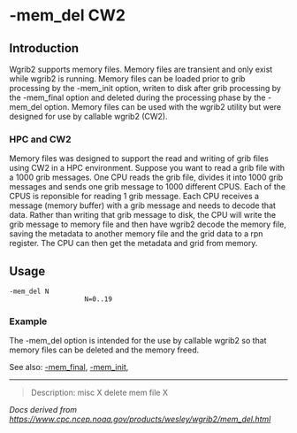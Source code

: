 # -mem_del CW2

## Introduction

Wgrib2 supports memory files. Memory files are transient and only exist
while wgrib2 is running. Memory files
can be loaded prior to grib processing by the -mem_init option,
writen to disk after grib processing by the -mem_final option
and deleted during the processing phase by the -mem_del option.
Memory files can be used with the wgrib2 utility but were designed for use by callable wgrib2 (CW2).

### HPC and CW2

Memory files was designed to support the read and writing of grib files using CW2 in
a HPC environment. Suppose you want to read a grib file with a 1000 grib messages.
One CPU reads the grib file, divides it into 1000 grib messages and sends one
grib message to 1000 different CPUS. Each of the CPUS is reponsible for
reading 1 grib message. Each CPU receives a message (memory buffer) with
a grib message and needs to decode that data. Rather than writing that
grib message to disk, the CPU will write the grib message to memory file
and then have wgrib2 decode the memory file, saving the metadata to another
memory file and the grid data to a rpn register. The CPU can then get the
metadata and grid from memory.

## Usage

```
-mem_del N
                   N=0..19
```

### Example

The -mem_del option is intended for the use by callable wgrib2
so that memory files can be deleted and the memory freed.

See also: [-mem_final](./mem_final.md),
[-mem_init](./mem_init.md),

---

> Description: misc X delete mem file X

_Docs derived from <https://www.cpc.ncep.noaa.gov/products/wesley/wgrib2/mem_del.html>_
